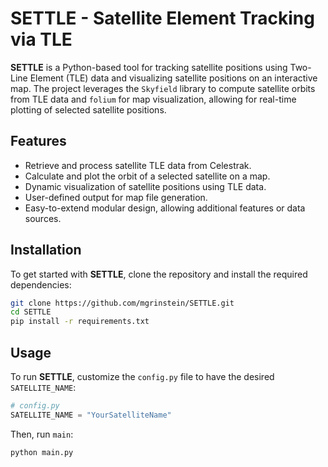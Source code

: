 # SETTLE - Satellite Element Tracking via TLE

**SETTLE** is a Python-based tool for tracking satellite positions using Two-Line Element (TLE) data and visualizing satellite positions on an interactive map. The project leverages the `Skyfield` library to compute satellite orbits from TLE data and `folium` for map visualization, allowing for real-time plotting of selected satellite positions.

## Features
- Retrieve and process satellite TLE data from Celestrak.
- Calculate and plot the orbit of a selected satellite on a map.
- Dynamic visualization of satellite positions using TLE data.
- User-defined output for map file generation.
- Easy-to-extend modular design, allowing additional features or data sources.

## Installation

To get started with **SETTLE**, clone the repository and install the required dependencies:

```bash
git clone https://github.com/mgrinstein/SETTLE.git
cd SETTLE
pip install -r requirements.txt
```
## Usage


To run **SETTLE**, customize the `config.py` file to have the desired `SATELLITE_NAME`:

```python
# config.py
SATELLITE_NAME = "YourSatelliteName"
```

Then, run `main`:
```bash
python main.py
